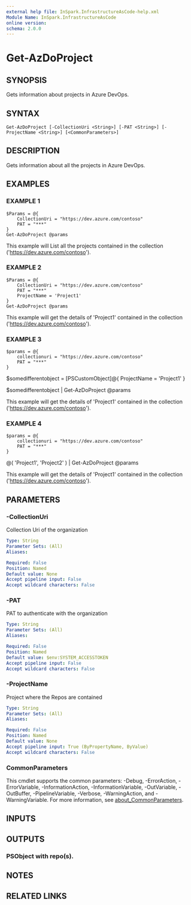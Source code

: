 ```yaml
---
external help file: InSpark.InfrastructureAsCode-help.xml
Module Name: InSpark.InfrastructureAsCode
online version:
schema: 2.0.0
---
```


# Get-AzDoProject

## SYNOPSIS
Gets information about projects in Azure DevOps.

## SYNTAX

```
Get-AzDoProject [-CollectionUri <String>] [-PAT <String>] [-ProjectName <String>] [<CommonParameters>]
```

## DESCRIPTION
Gets information about all the projects in Azure DevOps.

## EXAMPLES

### EXAMPLE 1
```
$Params = @{
    CollectionUri = "https://dev.azure.com/contoso"
    PAT = "***"
}
Get-AzDoProject @params
```

This example will List all the projects contained in the collection ('https://dev.azure.com/contoso').

### EXAMPLE 2
```
$Params = @{
    CollectionUri = "https://dev.azure.com/contoso"
    PAT = "***"
    ProjectName = 'Project1'
}
Get-AzDoProject @params
```

This example will get the details of 'Project1' contained in the collection ('https://dev.azure.com/contoso').

### EXAMPLE 3
```
$params = @{
    collectionuri = "https://dev.azure.com/contoso"
    PAT = "***"
}
```

$somedifferentobject = \[PSCustomObject\]@{
    ProjectName = 'Project1'
}

$somedifferentobject | Get-AzDoProject @params

This example will get the details of 'Project1' contained in the collection ('https://dev.azure.com/contoso').

### EXAMPLE 4
```
$params = @{
    collectionuri = "https://dev.azure.com/contoso"
    PAT = "***"
}
```

@(
    'Project1',
    'Project2'
) | Get-AzDoProject @params

This example will get the details of 'Project1' contained in the collection ('https://dev.azure.com/contoso').

## PARAMETERS

### -CollectionUri
Collection Uri of the organization

```yaml
Type: String
Parameter Sets: (All)
Aliases:

Required: False
Position: Named
Default value: None
Accept pipeline input: False
Accept wildcard characters: False
```

### -PAT
PAT to authenticate with the organization

```yaml
Type: String
Parameter Sets: (All)
Aliases:

Required: False
Position: Named
Default value: $env:SYSTEM_ACCESSTOKEN
Accept pipeline input: False
Accept wildcard characters: False
```

### -ProjectName
Project where the Repos are contained

```yaml
Type: String
Parameter Sets: (All)
Aliases:

Required: False
Position: Named
Default value: None
Accept pipeline input: True (ByPropertyName, ByValue)
Accept wildcard characters: False
```

### CommonParameters
This cmdlet supports the common parameters: -Debug, -ErrorAction, -ErrorVariable, -InformationAction, -InformationVariable, -OutVariable, -OutBuffer, -PipelineVariable, -Verbose, -WarningAction, and -WarningVariable. For more information, see [about_CommonParameters](http://go.microsoft.com/fwlink/?LinkID=113216).

## INPUTS

## OUTPUTS

### PSObject with repo(s).
## NOTES

## RELATED LINKS
